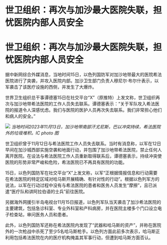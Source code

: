 # 世卫组织：再次与加沙最大医院失联，担忧医院内部人员安全

# 世卫组织：再次与加沙最大医院失联，担忧医院内部人员安全

据中新网综合外媒消息，当地时间15日，以色列国防军对加沙地带最大的医院希法医院进行了突袭，并攻入医院内部。加沙卫生部门负责人穆尼尔·布尔什表示，以军袭击了该医疗设施的西侧，并发生了大爆炸。

世界卫生组织总干事谭德塞15日在社交平台“X”（原推特）上发文称，世卫组织再次与加沙地带希法医院的工作人员失去联系。谭德塞表示：“关于军队攻入希法医院的报道令人深感忧虑。我们与医院的医护人员再次失去联系。我们非常担心他们和病人的安全。”

![](https://inews.gtimg.com/om_bt/OewALN4znoKAk5usH9CJIyJuaAyssIpS6BqtZDrWHBfzEAA/1000)
_当地时间2023年11月13日，加沙地带南部汗尤尼斯，巴以冲突持续，希法医院外的垃圾堆积。IC photo 图_

世卫组织曾于11月12日与希法医院工作人员失去联系。当时有消息称，以军在12日早间在加沙城西部实施空袭和地面行动，并包围了加沙地带希法医院，禁止任何人离开医院。在设法与希法医院工作人员重新取得联系后，谭德塞表示，持续冲突使医院的形势非常严峻和危险，希法医院已不再具有医院的功能。

15日，以色列国防军在社交平台“X”上发文称，以军“正根据情报信息和行动需要在希法医院的特定区域对哈马斯开展精确、有针对性的行动”。根据以色列军方的说法，以军在行动过程中没有与希法医院的患者和医务人员发生“摩擦”，且已派遣“医疗队和讲阿拉伯语的士兵”前往医院。

另据海外网援引半岛电视台11月15日报道，以色列军队当天袭击了加沙希法医院的主要建筑，包括急诊科室、专业外科室和产科病房，并在医院主楼多个门口设立电子检查站，审问医务人员和患者。

此外，以色列国防军还称在希法医院内发现了“武器和哈马斯的资产”，并称在医院外的一次枪战中杀死了至少5名哈马斯枪手。以色列方面此前多次表示，哈马斯正利用包括希法医院在内的医疗机构掩盖其军事行动，但遭到哈马斯方面否认。

